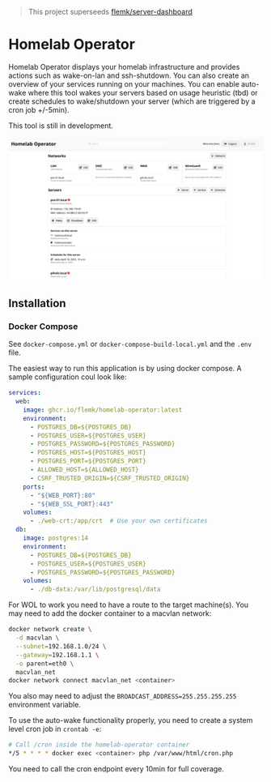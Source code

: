 > This project superseeds [flemk/server-dashboard](https://github.com/flemk/server-dashboard)

# Homelab Operator
Homelab Operator displays your homelab infrastructure and provides actions such as wake-on-lan and ssh-shutdown. You can also create an overview of your services running on your machines. You can enable auto-wake where this tool wakes your servers based on usage heuristic (tbd) or create schedules to wake/shutdown your server (which are triggered by a cron job +/-5min).

This tool is still in development.

![Dashboard](./src/dashboard.png)

## Installation
### Docker Compose
See `docker-compose.yml` or `docker-compose-build-local.yml` and the `.env` file.

The easiest way to run this application is by using docker compose. A sample configuration coul look like:

```yaml
services:
  web:
    image: ghcr.io/flemk/homelab-operator:latest
    environment:
      - POSTGRES_DB=${POSTGRES_DB}
      - POSTGRES_USER=${POSTGRES_USER}
      - POSTGRES_PASSWORD=${POSTGRES_PASSWORD}
      - POSTGRES_HOST=${POSTGRES_HOST}
      - POSTGRES_PORT=${POSTGRES_PORT}
      - ALLOWED_HOST=${ALLOWED_HOST}
      - CSRF_TRUSTED_ORIGIN=${CSRF_TRUSTED_ORIGIN}
    ports:
      - "${WEB_PORT}:80"
      - "${WEB_SSL_PORT}:443"
    volumes:
      - ./web-crt:/app/crt  # Use your own certificates
  db:
    image: postgres:14
    environment:
      - POSTGRES_DB=${POSTGRES_DB}
      - POSTGRES_USER=${POSTGRES_USER}
      - POSTGRES_PASSWORD=${POSTGRES_PASSWORD}
    volumes:
      - ./db-data:/var/lib/postgresql/data
```

For WOL to work you need to have a route to the target machine(s). You may need to add the docker container to a macvlan network:
```bash
docker network create \
  -d macvlan \
  --subnet=192.168.1.0/24 \
  --gateway=192.168.1.1 \
  -o parent=eth0 \
  macvlan_net
docker network connect macvlan_net <container>
```
You also may need to adjust the `BROADCAST_ADDRESS=255.255.255.255` environment variable.

To use the auto-wake functionality properly, you need to create a system level cron job in `crontab -e`:
```bash
# Call /cron inside the homelab-operator container
*/5 * * * * docker exec <container> php /var/www/html/cron.php
```
You need to call the cron endpoint every 10min for full coverage.